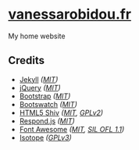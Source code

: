 # [vanessarobidou.fr]

My home website

## Credits

* [Jekyll][jekyll] _([MIT][mit])_
* [jQuery][jquery] _([MIT][mit])_
* [Bootstrap][boostrap] _([MIT][mit])_
* [Bootswatch][bootswatch] _([MIT][mit])_
* [HTML5 Shiv][html5shiv] _([MIT][mit], [GPLv2][gplv20])_
* [Respond.js][respond] _([MIT][mit])_
* [Font Awesome][fontawesome] _([MIT][mit], [SIL OFL 1.1][ofl11])_
* [Isotope][isotope] _([GPLv3][gplv30])_

[vanessarobidou.fr]: https://www.vanessarobidou.fr
[jekyll]: http://jekyllrb.com
[jquery]: http://jquery.com
[boostrap]: http://getbootstrap.com
[bootswatch]: https://bootswatch.com
[html5shiv]: https://github.com/aFarkas/html5shiv
[respond]: https://github.com/scottjehl/Respond
[fontawesome]: http://fortawesome.github.io/Font-Awesome
[isotope]: http://isotope.metafizzy.co
[mit]: http://opensource.org/licenses/MIT
[gplv20]: http://www.gnu.org/licenses/gpl-2.0.html
[gplv30]: http://www.gnu.org/licenses/gpl-3.0.html
[ofl11]: http://scripts.sil.org/OFL
